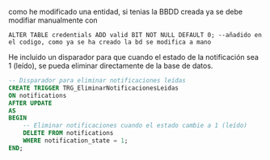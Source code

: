 como he modificado una entidad, si tenias la BBDD creada ya se debe modifiar manualmente con 
```
ALTER TABLE credentials ADD valid BIT NOT NULL DEFAULT 0; --añadido en el codigo, como ya se ha creado la bd se modifica a mano
```

He incluido un disparador para que cuando el estado de la notificación sea 1 (leído), se pueda eliminar directamente de la base de datos.
```sql
-- Disparador para eliminar notificaciones leídas
CREATE TRIGGER TRG_EliminarNotificacionesLeidas
ON notifications
AFTER UPDATE
AS
BEGIN
    -- Eliminar notificaciones cuando el estado cambie a 1 (leído)
    DELETE FROM notifications
    WHERE notification_state = 1;
END;
```
